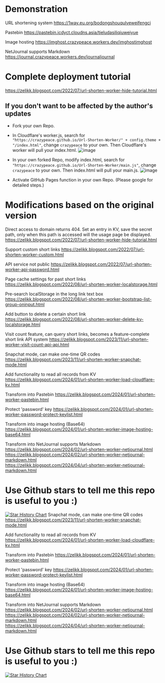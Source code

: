 # Demonstration
URL shortening system https://1way.eu.org/bodongshouqulveweifengci

Pastebin https://pastebin.icdyct.cloudns.asia/tieludasiliqiuweiyue

Image hosting https://imghost.crazypeace.workers.dev/imghostimghost

NetJournal supports Markdown https://journal.crazypeace.workers.dev/journaljournal

# Complete deployment tutorial
https://zelikk.blogspot.com/2022/07/url-shorten-worker-hide-tutorial.html

## If you don't want to be affected by the author's updates
- Fork your own Repo.

- In Cloudflare's worker.js, search for `"https://crazypeace.github.io/Url-Shorten-Worker/" + config.theme + "/index.html"`, change `crazypeace` to your own. Then Cloudflare's worker will pull your index.html.
  ![image](https://github.com/crazypeace/Url-Shorten-Worker/assets/665889/c98ca134-2809-4490-b9f7-ac27ba735e2e)

- In your own forked Repo, modify index.html, search for `"https://crazypeace.github.io/Url-Shorten-Worker/main.js"`, change `crazypeace` to your own. Then index.html will pull your main.js.
  ![image](https://github.com/crazypeace/Url-Shorten-Worker/assets/665889/5f283aa2-d57f-4679-a987-757f1590e8f9)

- Activate GitHub Pages function in your own Repo. (Please google for detailed steps.)

# Modifications based on the original version
Direct access to domain returns 404. Set an entry in KV, save the secret path, only when this path is accessed will the usage page be displayed.
https://zelikk.blogspot.com/2022/07/url-shorten-worker-hide-tutorial.html

Support custom short links
https://zelikk.blogspot.com/2022/07/url-shorten-worker-custom.html

API service not public
https://zelikk.blogspot.com/2022/07/url-shorten-worker-api-password.html

Page cache settings for past short links
https://zelikk.blogspot.com/2022/08/url-shorten-worker-localstorage.html

Pre-search localStorage in the long link text box
https://zelikk.blogspot.com/2022/08/url-shorten-worker-bootstrap-list-group-oninput.html

Add button to delete a certain short link
https://zelikk.blogspot.com/2022/08/url-shorten-worker-delete-kv-localstorage.html

Visit count feature, can query short links, becomes a feature-complete short link API system
https://zelikk.blogspot.com/2023/11/url-shorten-worker-visit-count-api-api.html

Snapchat mode, can make one-time QR codes
https://zelikk.blogspot.com/2023/11/url-shorten-worker-snapchat-mode.html

Add functionality to read all records from KV
https://zelikk.blogspot.com/2024/01/url-shorten-worker-load-cloudflare-kv.html

Transform into Pastebin
https://zelikk.blogspot.com/2024/01/url-shorten-worker-pastebin.html

Protect 'password' key
https://zelikk.blogspot.com/2024/01/url-shorten-worker-password-protect-keylist.html

Transform into image hosting (Base64)
https://zelikk.blogspot.com/2024/01/url-shorten-worker-image-hosting-base64.html

Transform into NetJournal supports Markdown
https://zelikk.blogspot.com/2024/02/url-shorten-worker-netjournal.html  
https://zelikk.blogspot.com/2024/02/url-shorten-worker-netjournal-markdown.html  
https://zelikk.blogspot.com/2024/04/url-shorten-worker-netjournal-markdown.html

# Use Github stars to tell me this repo is useful to you :)
[![Star History Chart](https://api.star-history.com/svg?repos=rct15/4fwd.co&type=Date)](https://star-history.com/#rct15/4fwd.co&Date)
Snapchat mode, can make one-time QR codes
https://zelikk.blogspot.com/2023/11/url-shorten-worker-snapchat-mode.html


Add functionality to read all records from KV
https://zelikk.blogspot.com/2024/01/url-shorten-worker-load-cloudflare-kv.html


Transform into Pastebin
https://zelikk.blogspot.com/2024/01/url-shorten-worker-pastebin.html


Protect 'password' key
https://zelikk.blogspot.com/2024/01/url-shorten-worker-password-protect-keylist.html


Transform into image hosting (Base64)
https://zelikk.blogspot.com/2024/01/url-shorten-worker-image-hosting-base64.html


Transform into NetJournal supports Markdown
https://zelikk.blogspot.com/2024/02/url-shorten-worker-netjournal.html  
https://zelikk.blogspot.com/2024/02/url-shorten-worker-netjournal-markdown.html  
https://zelikk.blogspot.com/2024/04/url-shorten-worker-netjournal-markdown.html

# Use Github stars to tell me this repo is useful to you :)
[![Star History Chart](https://api.star-history.com/svg?repos=rct15/4fwd.co&type=Date)](https://star-history.com/#rct15/4fwd.co&Date)
